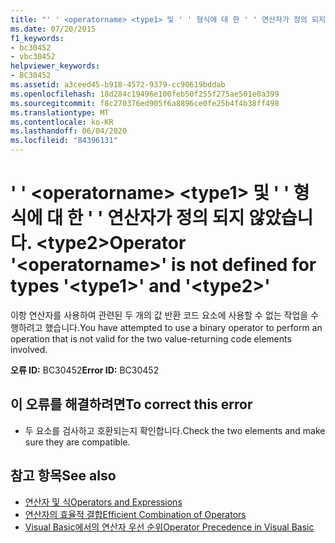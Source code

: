 ```yaml
---
title: "' ' <operatorname> <type1> 및 ' ' 형식에 대 한 ' ' 연산자가 정의 되지 않았습니다. <type2>"
ms.date: 07/20/2015
f1_keywords:
- bc30452
- vbc30452
helpviewer_keywords:
- BC30452
ms.assetid: a3ceed45-b918-4572-9379-cc90619bddab
ms.openlocfilehash: 18d284c19496e100feb50f255f275ae501e0a399
ms.sourcegitcommit: f8c270376ed905f6a8896ce0fe25b4f4b38ff498
ms.translationtype: MT
ms.contentlocale: ko-KR
ms.lasthandoff: 06/04/2020
ms.locfileid: "84396131"
---
```

# <a name="operator-operatorname-is-not-defined-for-types-type1-and-type2"></a><span data-ttu-id="bf3a6-102">' ' \<operatorname> \<type1> 및 ' ' 형식에 대 한 ' ' 연산자가 정의 되지 않았습니다. \<type2></span><span class="sxs-lookup"><span data-stu-id="bf3a6-102">Operator '\<operatorname>' is not defined for types '\<type1>' and '\<type2>'</span></span>
<span data-ttu-id="bf3a6-103">이항 연산자를 사용하여 관련된 두 개의 값 반환 코드 요소에 사용할 수 없는 작업을 수행하려고 했습니다.</span><span class="sxs-lookup"><span data-stu-id="bf3a6-103">You have attempted to use a binary operator to perform an operation that is not valid for the two value-returning code elements involved.</span></span>  
  
 <span data-ttu-id="bf3a6-104">**오류 ID:** BC30452</span><span class="sxs-lookup"><span data-stu-id="bf3a6-104">**Error ID:** BC30452</span></span>  
  
## <a name="to-correct-this-error"></a><span data-ttu-id="bf3a6-105">이 오류를 해결하려면</span><span class="sxs-lookup"><span data-stu-id="bf3a6-105">To correct this error</span></span>  
  
- <span data-ttu-id="bf3a6-106">두 요소를 검사하고 호환되는지 확인합니다.</span><span class="sxs-lookup"><span data-stu-id="bf3a6-106">Check the two elements and make sure they are compatible.</span></span>  
  
## <a name="see-also"></a><span data-ttu-id="bf3a6-107">참고 항목</span><span class="sxs-lookup"><span data-stu-id="bf3a6-107">See also</span></span>

- [<span data-ttu-id="bf3a6-108">연산자 및 식</span><span class="sxs-lookup"><span data-stu-id="bf3a6-108">Operators and Expressions</span></span>](../programming-guide/language-features/operators-and-expressions/index.md)
- [<span data-ttu-id="bf3a6-109">연산자의 효율적 결합</span><span class="sxs-lookup"><span data-stu-id="bf3a6-109">Efficient Combination of Operators</span></span>](../programming-guide/language-features/operators-and-expressions/efficient-combination-of-operators.md)
- [<span data-ttu-id="bf3a6-110">Visual Basic에서의 연산자 우선 순위</span><span class="sxs-lookup"><span data-stu-id="bf3a6-110">Operator Precedence in Visual Basic</span></span>](../language-reference/operators/operator-precedence.md)
